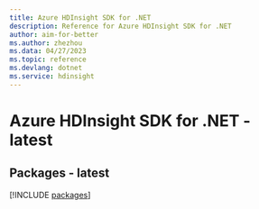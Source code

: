 ```yaml
---
title: Azure HDInsight SDK for .NET
description: Reference for Azure HDInsight SDK for .NET
author: aim-for-better
ms.author: zhezhou
ms.data: 04/27/2023
ms.topic: reference
ms.devlang: dotnet
ms.service: hdinsight
---
```

# Azure HDInsight SDK for .NET - latest
## Packages - latest
[!INCLUDE [packages](hdinsight-index.md)]